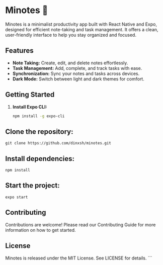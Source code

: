 # Minotes 📱

Minotes is a minimalist productivity app built with React Native and Expo, designed for efficient note-taking and task management. It offers a clean, user-friendly interface to help you stay organized and focused.

## Features

- **Note Taking:** Create, edit, and delete notes effortlessly.
- **Task Management:** Add, complete, and track tasks with ease.
- **Synchronization:** Sync your notes and tasks across devices.
- **Dark Mode:** Switch between light and dark themes for comfort.

## Getting Started

1. **Install Expo CLI:**
   ```bash
   npm install -g expo-cli
   ```

## Clone the repository:

```git clone https://github.com/dinxsh/minotes.git```


## Install dependencies:

```cd minotes
npm install
```

## Start the project:

```expo start```

## Contributing
Contributions are welcome! Please read our Contributing Guide for more information on how to get started.

## License
Minotes is released under the MIT License. See LICENSE for details. ```